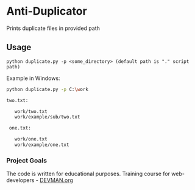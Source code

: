 # Anti-Duplicator

Prints duplicate files in provided path 
## Usage

`python duplicate.py -p <some_directory> (default path is "." script path)`

Example in Windows:

```bash
python duplicate.py -p C:\work

two.txt:

   work/two.txt
   work/example/sub/two.txt

 one.txt:

   work/one.txt
   work/example/one.txt
```

### Project Goals

The code is written for educational purposes. Training course for web-developers - [DEVMAN.org](https://devman.org)
